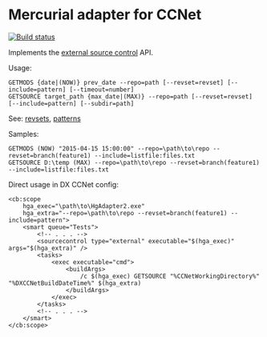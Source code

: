 ﻿Mercurial adapter for CCNet
===========================

[![Build status](https://ci.appveyor.com/api/projects/status/ppb21yojce9idat0/branch/master?svg=true)](https://ci.appveyor.com/project/dxrobot/hgadapter/branch/master)

Implements the [external source control](http://cruisecontrolnet.org/projects/ccnet/wiki/External) API.

Usage:

    GETMODS {date|(NOW)} prev_date --repo=path [--revset=revset] [--include=pattern] [--timeout=number]
    GETSOURCE target_path {max_date|(MAX)} --repo=path [--revset=revset] [--include=pattern] [--subdir=path]
    
See: [revsets](http://www.selenic.com/hg/help/revsets), [patterns](http://www.selenic.com/hg/help/patterns)

Samples:

    GETMODS (NOW) "2015-04-15 15:00:00" --repo=\path\to\repo --revset=branch(feature1) --include=listfile:files.txt
    GETSOURCE D:\temp (MAX) --repo=\path\to\repo --revset=branch(feature1) --include=listfile:files.txt
    
Direct usage in DX CCNet config:

    <cb:scope 
        hga_exec="\path\to\HgAdapter2.exe" 
        hga_extra="--repo=\path\to\repo --revset=branch(feature1) --include=pattern">
        <smart queue="Tests">
            <!-- . . . -->
            <sourcecontrol type="external" executable="$(hga_exec)" args="$(hga_extra)" />
            <tasks>
                <exec executable="cmd">
                    <buildArgs>
                        /c $(hga_exec) GETSOURCE "%CCNetWorkingDirectory%" "%DXCCNetBuildDateTime%" $(hga_extra)
                    </buildArgs>
                </exec>
            </tasks>
            <!-- . . . -->            
        </smart>
    </cb:scope>
